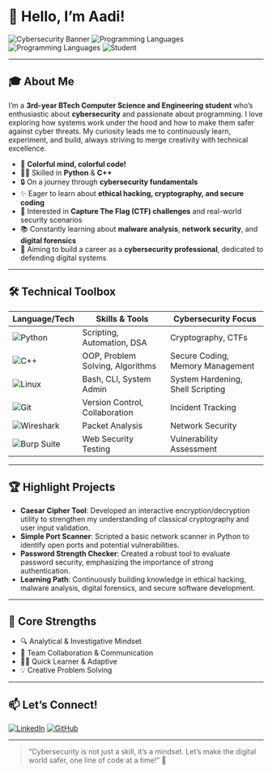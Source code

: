 # 👋 Hello, I’m Aadi!

![Cybersecurity Banner](https://img.shields.io/badge/Cybersecurity-Enthusiast-blueviolet?style=for-the-badge&logo=hackthebox)
![Programming Languages](https://img.shields.io/badge/Python-3776AB?style=for-the-badge&logo=python&logoColor=white)
![Programming Languages](https://img.shields.io/badge/C++-00599C?style=for-the-badge&logo=cplusplus&logoColor=white)
![Student](https://img.shields.io/badge/BTech%20CSE-3rd%20Year-orange?style=for-the-badge)

---

## 🎓 About Me

I’m a **3rd-year BTech Computer Science and Engineering student** who’s enthusiastic about **cybersecurity** and passionate about programming. I love exploring how systems work under the hood and how to make them safer against cyber threats. My curiosity leads me to continuously learn, experiment, and build, always striving to merge creativity with technical excellence.

- 🌈 **Colorful mind, colorful code!**
- 🧑‍💻 Skilled in **Python** & **C++**
- 🔒 On a journey through **cybersecurity fundamentals**
- ✨ Eager to learn about **ethical hacking, cryptography, and secure coding**
- 🚩 Interested in **Capture The Flag (CTF) challenges** and real-world security scenarios
- 📚 Constantly learning about **malware analysis**, **network security**, and **digital forensics**
- 🎯 Aiming to build a career as a **cybersecurity professional**, dedicated to defending digital systems

---

## 🛠️ Technical Toolbox

| Language/Tech    | Skills & Tools              | Cybersecurity Focus              |
|------------------|----------------------------|----------------------------------|
| ![Python](https://img.shields.io/badge/-Python-3776AB?logo=python&logoColor=white) | Scripting, Automation, DSA       | Cryptography, CTFs               |
| ![C++](https://img.shields.io/badge/-C++-00599C?logo=cplusplus&logoColor=white)     | OOP, Problem Solving, Algorithms | Secure Coding, Memory Management |
| ![Linux](https://img.shields.io/badge/-Linux-FCC624?logo=linux&logoColor=black)     | Bash, CLI, System Admin          | System Hardening, Shell Scripting|
| ![Git](https://img.shields.io/badge/-Git-F05032?logo=git&logoColor=white)           | Version Control, Collaboration   | Incident Tracking                |
| ![Wireshark](https://img.shields.io/badge/-Wireshark-1679A7?logo=wireshark&logoColor=white) | Packet Analysis                | Network Security                 |
| ![Burp Suite](https://img.shields.io/badge/-Burp%20Suite-FF6600?logo=burpsuite&logoColor=white) | Web Security Testing           | Vulnerability Assessment         |

---

## 🏆 Highlight Projects

- **Caesar Cipher Tool**: Developed an interactive encryption/decryption utility to strengthen my understanding of classical cryptography and user input validation.
- **Simple Port Scanner**: Scripted a basic network scanner in Python to identify open ports and potential vulnerabilities.
- **Password Strength Checker**: Created a robust tool to evaluate password security, emphasizing the importance of strong authentication.
- **Learning Path**: Continuously building knowledge in ethical hacking, malware analysis, digital forensics, and secure software development.

---

## 🌟 Core Strengths

- 🔍 Analytical & Investigative Mindset
- 🤝 Team Collaboration & Communication
- 🏃‍♂️ Quick Learner & Adaptive
- 💡 Creative Problem Solving

---

## 📫 Let’s Connect!

[![LinkedIn](https://img.shields.io/badge/-LinkedIn-0077B5?logo=linkedin&logoColor=white&style=flat)](https://www.linkedin.com/in/aadi-j-097945284)
[![GitHub](https://img.shields.io/badge/-GitHub-181717?logo=github&logoColor=white&style=flat)](https://github.com/Janediaa)

---

> “Cybersecurity is not just a skill, it’s a mindset. Let’s make the digital world safer, one line of code at a time!” 🌟
